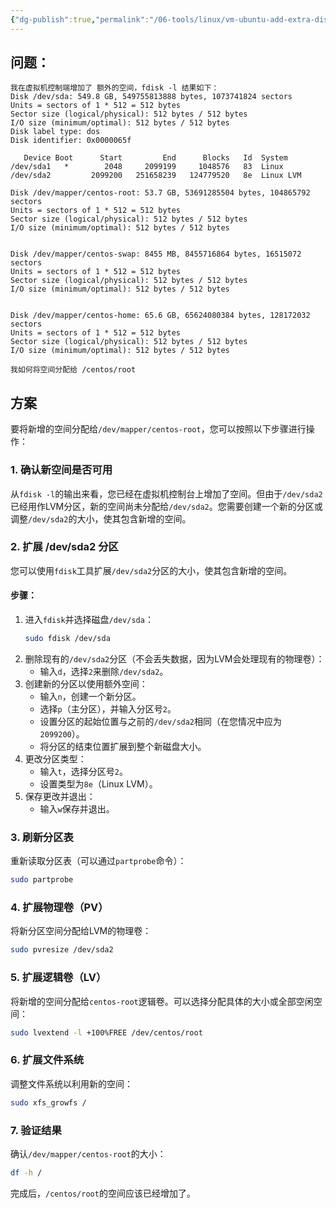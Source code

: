 ```yaml
---
{"dg-publish":true,"permalink":"/06-tools/linux/vm-ubuntu-add-extra-disk-space/","title":"ubuntu虚拟机扩容","created":"2024-10-29T14:31:52.000+08:00","updated":"2024-10-29T14:31:52.000+08:00"}
---
```


## 问题：
```
我在虚拟机控制端增加了 额外的空间，fdisk -l 结果如下：
Disk /dev/sda: 549.8 GB, 549755813888 bytes, 1073741824 sectors
Units = sectors of 1 * 512 = 512 bytes
Sector size (logical/physical): 512 bytes / 512 bytes
I/O size (minimum/optimal): 512 bytes / 512 bytes
Disk label type: dos
Disk identifier: 0x0000065f

   Device Boot      Start         End      Blocks   Id  System
/dev/sda1   *        2048     2099199     1048576   83  Linux
/dev/sda2         2099200   251658239   124779520   8e  Linux LVM

Disk /dev/mapper/centos-root: 53.7 GB, 53691285504 bytes, 104865792 sectors
Units = sectors of 1 * 512 = 512 bytes
Sector size (logical/physical): 512 bytes / 512 bytes
I/O size (minimum/optimal): 512 bytes / 512 bytes


Disk /dev/mapper/centos-swap: 8455 MB, 8455716864 bytes, 16515072 sectors
Units = sectors of 1 * 512 = 512 bytes
Sector size (logical/physical): 512 bytes / 512 bytes
I/O size (minimum/optimal): 512 bytes / 512 bytes


Disk /dev/mapper/centos-home: 65.6 GB, 65624080384 bytes, 128172032 sectors
Units = sectors of 1 * 512 = 512 bytes
Sector size (logical/physical): 512 bytes / 512 bytes
I/O size (minimum/optimal): 512 bytes / 512 bytes

我如何将空间分配给 /centos/root
```

## 方案
要将新增的空间分配给`/dev/mapper/centos-root`，您可以按照以下步骤进行操作：

### 1. 确认新空间是否可用
从`fdisk -l`的输出来看，您已经在虚拟机控制台上增加了空间。但由于`/dev/sda2`已经用作LVM分区，新的空间尚未分配给`/dev/sda2`。您需要创建一个新的分区或调整`/dev/sda2`的大小，使其包含新增的空间。

### 2. 扩展 /dev/sda2 分区
您可以使用`fdisk`工具扩展`/dev/sda2`分区的大小，使其包含新增的空间。

#### 步骤：
1. 进入`fdisk`并选择磁盘`/dev/sda`：
   ```bash
   sudo fdisk /dev/sda
   ```
2. 删除现有的`/dev/sda2`分区（不会丢失数据，因为LVM会处理现有的物理卷）：
   - 输入`d`，选择`2`来删除`/dev/sda2`。
3. 创建新的分区以使用额外空间：
   - 输入`n`，创建一个新分区。
   - 选择`p`（主分区），并输入分区号`2`。
   - 设置分区的起始位置与之前的`/dev/sda2`相同（在您情况中应为`2099200`）。
   - 将分区的结束位置扩展到整个新磁盘大小。
4. 更改分区类型：
   - 输入`t`，选择分区号`2`。
   - 设置类型为`8e`（Linux LVM）。
5. 保存更改并退出：
   - 输入`w`保存并退出。

### 3. 刷新分区表
重新读取分区表（可以通过`partprobe`命令）：

```bash
sudo partprobe
```

### 4. 扩展物理卷（PV）
将新分区空间分配给LVM的物理卷：

```bash
sudo pvresize /dev/sda2
```

### 5. 扩展逻辑卷（LV）
将新增的空间分配给`centos-root`逻辑卷。可以选择分配具体的大小或全部空闲空间：

```bash
sudo lvextend -l +100%FREE /dev/centos/root
```

### 6. 扩展文件系统
调整文件系统以利用新的空间：

```bash
sudo xfs_growfs /
```

### 7. 验证结果
确认`/dev/mapper/centos-root`的大小：

```bash
df -h /
```

完成后，`/centos/root`的空间应该已经增加了。